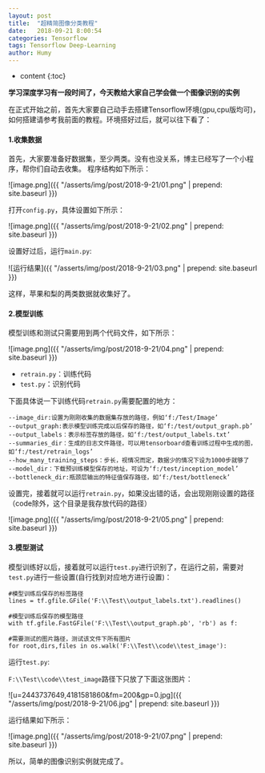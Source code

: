 ```yaml
---
layout: post
title:  "超精简图像分类教程"
date:   2018-09-21 8:00:54
categories: Tensorflow
tags: Tensorflow Deep-Learning
author: Humy
---
```

* content
{:toc}






**学习深度学习有一段时间了，今天教给大家自己学会做一个图像识别的实例**

在正式开始之前，首先大家要自己动手去搭建Tensorflow环境(gpu,cpu版均可)，如何搭建请参考我前面的教程。环境搭好过后，就可以往下看了：

#### 1.收集数据

首先，大家要准备好数据集，至少两类。没有也没关系，博主已经写了一个小程序，帮你们自动去收集。
程序结构如下所示：

![image.png]({{ "/asserts/img/post/2018-9-21/01.png" | prepend: site.baseurl }})

打开`config.py`，具体设置如下所示：

![image.png]({{ "/asserts/img/post/2018-9-21/02.png" | prepend: site.baseurl }})

设置好过后，运行`main.py`:

![运行结果]({{ "/asserts/img/post/2018-9-21/03.png" | prepend: site.baseurl }})

这样，苹果和梨的两类数据就收集好了。

#### 2.模型训练

模型训练和测试只需要用到两个代码文件，如下所示：

![image.png]({{ "/asserts/img/post/2018-9-21/04.png" | prepend: site.baseurl }})

- `retrain.py`：训练代码
- `test.py`：识别代码

下面具体说一下训练代码`retrain.py`需要配置的地方：

```
--image_dir:设置为刚刚收集的数据集存放的路径，例如‘f:/Test/Image’
--output_graph:表示模型训练完成以后保存的路径，如‘f:/test/output_graph.pb’
--output_labels：表示标签存放的路径，如‘f:/test/output_labels.txt’
--summaries_dir：生成的日志文件路径，可以用tensorboard查看训练过程中生成的图，如‘f:/test/retrain_logs’
--how_many_training_steps：步长，视情况而定，数据少的情况下设为1000步就够了
--model_dir：下载预训练模型保存的地址，可设为‘f:/test/inception_model’
--bottleneck_dir:瓶颈层输出的特征值保存路径，如‘f:/test/bottleneck’
```

设置完，接着就可以运行`retrain.py`，如果没出错的话，会出现刚刚设置的路径（code除外，这个目录是我存放代码的路径）

![image.png]({{ "/asserts/img/post/2018-9-21/05.png" | prepend: site.baseurl }})

#### 3.模型测试

模型训练好以后，接着就可以运行`test.py`进行识别了，在运行之前，需要对 `test.py`进行一些设置(自行找到对应地方进行设置)：

```
#模型训练后保存的标签路径 
lines = tf.gfile.GFile('F:\\Test\\output_labels.txt').readlines()

#模型训练后保存的模型路径 
with tf.gfile.FastGFile('F:\\Test\\output_graph.pb', 'rb') as f:

#需要测试的图片路径，测试该文件下所有图片 
for root,dirs,files in os.walk('F:\\Test\\code\\test_image'):
```

运行`test.py`:

`F:\\Test\\code\\test_image`路径下只放了下面这张图片：

![u=2443737649,4181581860&fm=200&gp=0.jpg]({{ "/asserts/img/post/2018-9-21/06.jpg" | prepend: site.baseurl }})

运行结果如下所示：

![image.png]({{ "/asserts/img/post/2018-9-21/07.png" | prepend: site.baseurl }})

所以，简单的图像识别实例就完成了。
